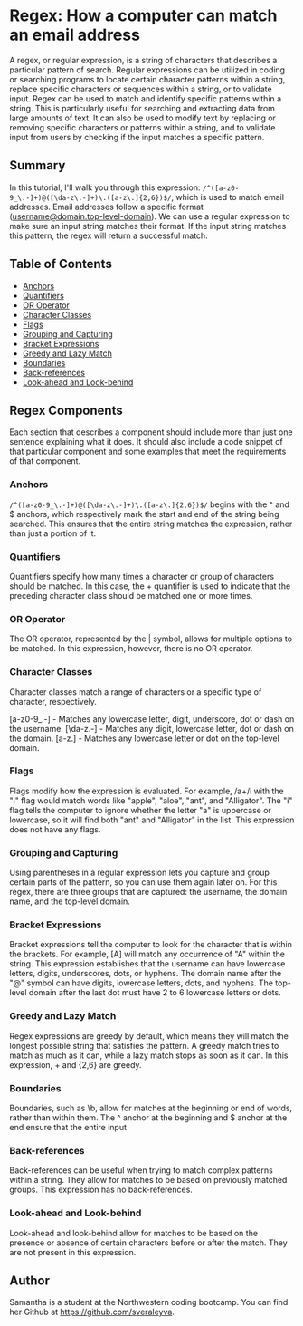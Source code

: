 # Regex: How a computer can match an email address

A regex, or regular expression, is a string of characters that describes a particular pattern of search. Regular expressions can be utilized in coding or searching programs to locate certain character patterns within a string, replace specific characters or sequences within a string, or to validate input. Regex can be used to match and identify specific patterns within a string. This is particularly useful for searching and extracting data from large amounts of text. It can also be used to modify text by replacing or removing specific characters or patterns within a string, and to validate input from users by checking if the input matches a specific pattern.

## Summary

In this tutorial, I'll walk you through this expression: `/^([a-z0-9_\.-]+)@([\da-z\.-]+)\.([a-z\.]{2,6})$/`, which is used to match email addresses. Email addresses follow a specific format (username@domain.top-level-domain). We can use a regular expression to make sure an input string matches their format. If the input string matches this pattern, the regex will return a successful match.

## Table of Contents

- [Anchors](#anchors)
- [Quantifiers](#quantifiers)
- [OR Operator](#or-operator)
- [Character Classes](#character-classes)
- [Flags](#flags)
- [Grouping and Capturing](#grouping-and-capturing)
- [Bracket Expressions](#bracket-expressions)
- [Greedy and Lazy Match](#greedy-and-lazy-match)
- [Boundaries](#boundaries)
- [Back-references](#back-references)
- [Look-ahead and Look-behind](#look-ahead-and-look-behind)

## Regex Components

Each section that describes a component should include more than just one sentence explaining what it does. It should also include a code snippet of that particular component and some examples that meet the requirements of that component.

### Anchors

`/^([a-z0-9_\.-]+)@([\da-z\.-]+)\.([a-z\.]{2,6})$/` begins with the ^ and $ anchors, which respectively mark the start and end of the string being searched. This ensures that the entire string matches the expression, rather than just a portion of it. 

### Quantifiers

Quantifiers specify how many times a character or group of characters should be matched. In this case, the + quantifier is used to indicate that the preceding character class should be matched one or more times.

### OR Operator

The OR operator, represented by the | symbol, allows for multiple options to be matched. In this expression, however, there is no OR operator.

### Character Classes

Character classes match a range of characters or a specific type of character, respectively.

[a-z0-9_\.-] - Matches any lowercase letter, digit, underscore, dot or dash on the username.
[\da-z\.-] - Matches any digit, lowercase letter, dot or dash on the domain.
[a-z\.] - Matches any lowercase letter or dot on the top-level domain.

### Flags

Flags modify how the expression is evaluated. For example, /a+/i with the "i" flag would match words like "apple", "aloe", "ant", and "Alligator". The "i" flag tells the computer to ignore whether the letter "a" is uppercase or lowercase, so it will find both "ant" and "Alligator" in the list. This expression does not have any flags.

### Grouping and Capturing

Using parentheses in a regular expression lets you capture and group certain parts of the pattern, so you can use them again later on. For this regex, there are three groups that are captured: the username, the domain name, and the top-level domain.

### Bracket Expressions

Bracket expressions tell the computer to look for the character that is within the brackets.
For example, [A] will match any occurrence of "A" within the string. This expression establishes that the username can have lowercase letters, digits, underscores, dots, or hyphens. The domain name after the "@" symbol can have digits, lowercase letters, dots, and hyphens. The top-level domain after the last dot must have 2 to 6 lowercase letters or dots.

### Greedy and Lazy Match

Regex expressions are greedy by default, which means they will match the longest possible string that satisfies the pattern. A greedy match tries to match as much as it can, while a lazy match stops as soon as it can. In this expression, + and {2,6} are greedy.

### Boundaries

Boundaries, such as \b, allow for matches at the beginning or end of words, rather than within them. The ^ anchor at the beginning and $ anchor at the end ensure that the entire input

### Back-references

Back-references can be useful when trying to match complex patterns within a string. They allow for matches to be based on previously matched groups. This expression has no back-references.

### Look-ahead and Look-behind

Look-ahead and look-behind allow for matches to be based on the presence or absence of certain characters before or after the match. They are not present in this expression.

## Author

Samantha is a student at the Northwestern coding bootcamp. You can find her Github at https://github.com/sveraleyva.
